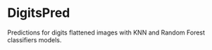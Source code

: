 # DigitsPred
Predictions for digits flattened images with KNN and Random Forest classifiers models.
